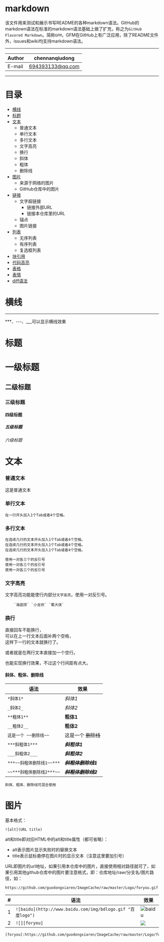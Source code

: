 # markdown
该文件用来测试和展示书写README的各种markdown语法。GitHub的markdown语法在标准的markdown语法基础上做了扩充，称之为`GitHub Flavored Markdown`。简称`GFM`，GFM在GitHub上有广泛应用，除了README文件外，issues和wiki均支持markdown语法。

---
| Author | chennanqiudong |
| --- | --- |
| E-mail | 694393133@qq.com | 
---

# 目录
- [横线](#横线)
- [标题](#标题)
- [文本](#文本)
    - 普通文本
    - 单行文本
    - 多行文本
    - 文字高亮
    - 换行
    - 斜体
    - 粗体
    - 删除线
- [图片](#图片)
    - 来源于网络的图片
    - GitHub仓库中的图片
- [链接](#链接)
    - 文字超链接
        - 链接外部URL
        - 链接本仓库里的URL
    - 锚点
    - 图片链接
- [列表](#列表)
    - 无序列表
    - 有序列表
    - 复选框列表
- [块引用](#块引用)
- [代码高亮](#代码高亮)
- [表格](#表格)
- [表情](#表情)
- [diff语法](#diff语法)

# 横线
---
***、---、___可以显示横线效果

# 标题
# 一级标题
## 二级标题
### 三级标题
#### 四级标题
##### 五级标题
###### 六级标题

# 文本
### 普通文本
这是普通文本
### 单行文本
    在一行开头加入1个Tab或者4个空格。
### 多行文本
    在连续几行的文本开头加入1个Tab或者4个空格。
    在连续几行的文本开头加入1个Tab或者4个空格。
    在连续几行的文本开头加入1个Tab或者4个空格。
```
使用一对各三个的反引号
使用一对各三个的反引号
使用一对各三个的反引号
```
### 文字高亮
文字高亮功能能使行内部分`文字高亮`，使用一对反引号。  
```
    `海底捞` `小龙坎` `蜀大侠`
```
### 换行
直接回车不能换行，  
可以在上一行文本后面补两个空格，  
这样下一行的文本就换行了。  

或者就是在两行文本直接加一个空行。

也能实现换行效果，不过这个行间距有点大。
#### 斜体、粗体、删除线
|语法|效果|
|----|-----|
|`*斜体1*`|*斜体1*|
|`_斜体2_`| _斜体2_|
|`**粗体1**`|**粗体1**|
|`__粗体2__`|__粗体2__|
|`这是一个 ~~删除线~~`|这是一个 ~~删除线~~|
|`***斜粗体1***`|***斜粗体1***|
|`___斜粗体2___`|___斜粗体2___|
|`***~~斜粗体删除线1~~***`|***~~斜粗体删除线1~~***|
|`~~***斜粗体删除线2***~~`|~~***斜粗体删除线2***~~|
    斜体、粗体、删除线可混合使用
    
# 图片
基本格式：    

    ![alt](URL title)
    
alt和title即对应HTML中的alt和title属性（都可省略）：
- alt表示图片显示失败时的替换文本
- title表示鼠标悬停在图片时的显示文本（注意这里要加引号）   

URL即图片的url地址，如果引用本仓库中的图片，直接使用相对路径就可了，如果引用其他github仓库中的图片要注意格式，即：仓库地址/raw/分支名/图片路径，如：

    https://github.com/guodongxiaren/ImageCache/raw/master/Logo/foryou.gif
    
| # | 语法 | 效果 |
|---|---|---|
|1|`![baidu](http://www.baidu.com/img/bdlogo.gif "百度logo")`|![baidu](http://www.baidu.com/img/bdlogo.gif "百度logo")|
|2|`![][foryou]`|![][foryou]|

    [foryou]:https://github.com/guodongxiaren/ImageCache/raw/master/Logo/foryou.gif

[foryou]:https://github.com/guodongxiaren/ImageCache/raw/master/Logo/foryou.gif








